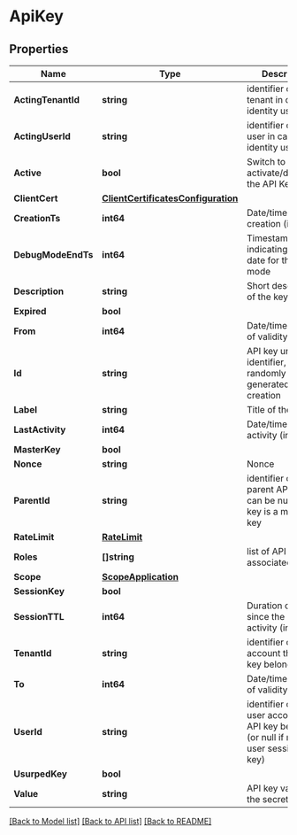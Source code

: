 # ApiKey

## Properties

Name | Type | Description | Notes
------------ | ------------- | ------------- | -------------
**ActingTenantId** | **string** | identifier of real tenant in case of identity usurpation | [optional] 
**ActingUserId** | **string** | identifier of real user in case of identity usurpation | [optional] 
**Active** | **bool** | Switch to activate/deactivate the API Key | [optional] 
**ClientCert** | [**ClientCertificatesConfiguration**](ClientCertificatesConfiguration.md) |  | [optional] 
**CreationTs** | **int64** | Date/time of creation (in ms) | [optional] 
**DebugModeEndTs** | **int64** | Timestamp indicating the end date for the debug mode | [optional] 
**Description** | **string** | Short description of the key | [optional] 
**Expired** | **bool** |  | [optional] 
**From** | **int64** | Date/time of start of validity (in ms) | [optional] 
**Id** | **string** | API key unique identifier, randomly generated at creation | [optional] 
**Label** | **string** | Title of the key | [optional] 
**LastActivity** | **int64** | Date/time of last activity (in ms) | [optional] 
**MasterKey** | **bool** |  | [optional] 
**Nonce** | **string** | Nonce | [optional] 
**ParentId** | **string** | identifier of the parent API key, can be null if API key is a master API key | [optional] 
**RateLimit** | [**RateLimit**](RateLimit.md) |  | [optional] 
**Roles** | **[]string** | list of API key associated roles. | 
**Scope** | [**ScopeApplication**](ScopeApplication.md) |  | [optional] 
**SessionKey** | **bool** |  | [optional] 
**SessionTTL** | **int64** | Duration of validity since the last activity (in ms) | [optional] 
**TenantId** | **string** | identifier of tenant account this API key belongs to | [optional] 
**To** | **int64** |  Date/time of end of validity (in ms) | [optional] 
**UserId** | **string** | identifier of the user account this API key belongs to (or null if not a user session API key) | [optional] 
**UsurpedKey** | **bool** |  | [optional] 
**Value** | **string** | API key value (&#x3D; the secret!) | [optional] 

[[Back to Model list]](../README.md#documentation-for-models) [[Back to API list]](../README.md#documentation-for-api-endpoints) [[Back to README]](../README.md)


